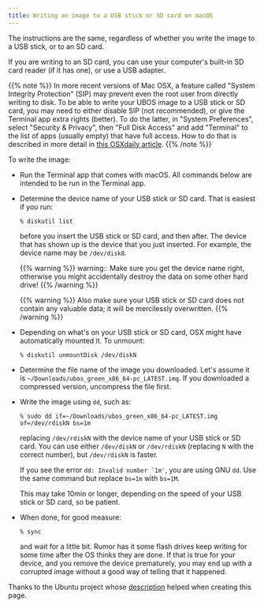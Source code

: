 ```yaml
---
title: Writing an image to a USB stick or SD card on macOS
---
```


The instructions are the same, regardless of whether you write the image to a
USB stick, or to an SD card.

If you are writing to an SD card, you can use your computer's built-in SD card
reader (if it has one), or use a USB adapter.

{{% note %}}
In more recent versions of Mac OSX, a feature called "System Integrity
Protection" (SIP) may prevent even the root user from directly writing to disk.
To be able to write your UBOS image to a USB stick or SD card, you may need
to either disable SIP (not recommended), or give the Terminal app extra rights
(better). To do the latter, in "System Preferences", select "Security & Privacy",
then "Full Disk Access" and add "Terminal" to the list of apps (usually empty)
that have full access. How to do that is described in more detail in
[this OSXdaily article](http://osxdaily.com/2018/10/09/fix-operation-not-permitted-terminal-error-macos/).
{{% /note %}}

To write the image:

* Run the Terminal app that comes with macOS. All commands below are intended
  to be run in the Terminal app.

* Determine the device name of your USB stick or SD card. That is easiest if you
  run:

  ```
  % diskutil list
  ```

  before you insert the USB stick or SD card, and then after. The
  device that has shown up is the device that you just inserted.
  For example, the device name may be ``/dev/disk8``.

  {{% warning %}}
  warning:: Make sure you get the device name right, otherwise you might accidentally
  destroy the data on some other hard drive!
  {{% /warning %}}

  {{% warning %}}
  Also make sure your USB stick or SD card does not contain any valuable data; it
  will be mercilessly overwritten.
  {{% /warning %}}

* Depending on what's on your USB stick or SD card, OSX might have automatically
  mounted it. To unmount:

  ```
  % diskutil unmountDisk /dev/diskN
  ```

* Determine the file name of the image you downloaded. Let's assume it is
  ``~/Downloads/ubos_green_x86_64-pc_LATEST.img``. If you downloaded a compressed
  version, uncompress the file first.

* Write the image using ``dd``, such as:

  ```
  % sudo dd if=~/Downloads/ubos_green_x86_64-pc_LATEST.img of=/dev/rdiskN bs=1m
  ```

  replacing ``/dev/rdiskN`` with the device name of your USB stick or SD card.
  You can use either ``/dev/diskN`` or ``/dev/rdiskN`` (replacing ``N`` with
  the correct number), but ``/dev/rdiskN`` is faster.

  If you see the error ``dd: Invalid number `1m'``, you are using GNU ``dd``.
  Use the same command but replace ``bs=1m`` with ``bs=1M``.

  This may take 10min or longer, depending on the speed of your USB stick or
  SD card, so be patient.

* When done, for good measure:

  ```
  % sync
  ```

  and wait for a little bit. Rumor has it some flash drives keep writing for some
  time after the OS thinks they are done. If that is true for your device, and you
  remove the device prematurely, you may end up with a corrupted image without a good
  way of telling that it happened.

Thanks to the Ubuntu project whose
[description](https://help.ubuntu.com/community/Installation/FromImgFiles#Mac_OS_X)
helped when creating this page.
